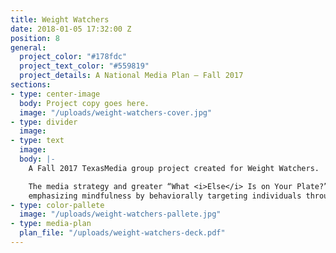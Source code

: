 ```yaml
---
title: Weight Watchers
date: 2018-01-05 17:32:00 Z
position: 8
general:
  project_color: "#178fdc"
  project_text_color: "#559819"
  project_details: A National Media Plan – Fall 2017
sections:
- type: center-image
  body: Project copy goes here.
  image: "/uploads/weight-watchers-cover.jpg"
- type: divider
  image: 
- type: text
  image: 
  body: |-
    A Fall 2017 TexasMedia group project created for Weight Watchers.

    The media strategy and greater “What <i>Else</i> Is on Your Plate?” campaign revolved around
    emphasizing mindfulness by behaviorally targeting individuals through unique Milestone Moment placements.
- type: color-pallete
  image: "/uploads/weight-watchers-pallete.jpg"
- type: media-plan
  plan_file: "/uploads/weight-watchers-deck.pdf"
---
```


